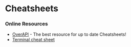 # Cheatsheets

### Online Resources
* [OverAPI](http://overapi.com/) - The best resource for up to date Cheatsheets!
* [Terminal cheat sheet](http://bit.ly/16VDJ8K)